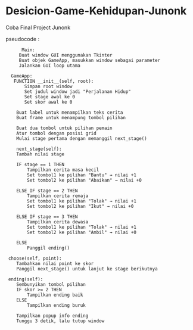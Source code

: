 # Desicion-Game-Kehidupan-Junonk
Coba Final Project Junonk




pseudocode :

          Main:
         Buat window GUI menggunakan Tkinter
         Buat objek GameApp, masukkan window sebagai parameter
         Jalankan GUI loop utama
   
      GameApp:
       FUNCTION __init__(self, root):
           Simpan root window
           Set judul window jadi "Perjalanan Hidup"
           Set stage awal ke 0
           Set skor awal ke 0

        Buat label untuk menampilkan teks cerita
        Buat frame untuk menampung tombol pilihan

        Buat dua tombol untuk pilihan pemain
        Atur tombol dengan posisi grid
        Mulai stage pertama dengan memanggil next_stage()

        next_stage(self):
        Tambah nilai stage

        IF stage == 1 THEN
            Tampilkan cerita masa kecil
            Set tombol1 ke pilihan "Bantu" → nilai +1
            Set tombol2 ke pilihan "Abaikan" → nilai +0

        ELSE IF stage == 2 THEN
            Tampilkan cerita remaja
            Set tombol1 ke pilihan "Tolak" → nilai +1
            Set tombol2 ke pilihan "Ikut" → nilai +0

        ELSE IF stage == 3 THEN
            Tampilkan cerita dewasa
            Set tombol1 ke pilihan "Tolak" → nilai +1
            Set tombol2 ke pilihan "Ambil" → nilai +0

        ELSE
            Panggil ending()

     choose(self, point):
        Tambahkan nilai point ke skor
        Panggil next_stage() untuk lanjut ke stage berikutnya

     ending(self):
        Sembunyikan tombol pilihan
        IF skor >= 2 THEN
            Tampilkan ending baik
        ELSE
            Tampilkan ending buruk

        Tampilkan popup info ending
        Tunggu 3 detik, lalu tutup window


